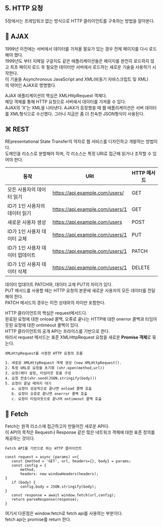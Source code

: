 ## 5. HTTP 요청

5장에서는 프레임워크 없는 방식으로 HTTP 클라이언트를 구축하는 방법을 알아본다. <br/>

## 📕 AJAX

1999년 이전에는 서버에서 데이터를 가져올 필요가 있는 경우 전체 페이지를 다시 로드해야 했다. <br/>
1999년도 부터 지메일 구글지도 같은 애플리케이션들은 페이지를 완전히 로드하지 않고 최초 페이지 로드 후 필요한 데이터만 서버에서 로드하는 새로운 기술을 사용하기 시작한다. <br/>
이 기술을 Asynchronous JavaScript and XML(비동기 자바스크립트 및 XML) <br/>
의 약어인 AJAX로 명명했다. <br/>

AJAX 애플리케이션의 핵심은 XMLHttpRequest 객체다. <br/>
해당 객체를 통해 HTTP 요청으로 서버에서 데이터를 가져올 수 있다. <br/>
AJAX의 'X'는 XML을 나타낸다. AJAX가 등장했을 때 웹 애플리케이션은 서버 데이터를 XML형식으로 수신했다. 그러나 지금은 좀 더 친숙한 JSON형식이 사용된다. <br/>

## ⌘ REST

REpresentational State Transfer의 약자로 웹 서비스를 디자인하고 개발하는 방법이다. <br/>
도메인을 리소스로 분할해야 하며, 각 리소스는 특정 URI로 접근해 읽거나 조작할 수 있어야 한다. <br/>

| 동작                            | URI                             | HTTP 메서드 |
| ------------------------------- | ------------------------------- | ----------- |
| 모든 사용자의 데이터 읽기       | https://api.example.com/users/  | GET         |
| ID가 1인 사용자의 데이터 읽기   | https://api.example.com/users/1 | GET         |
| 새로운 사용자 생성              | https://api.example.com/users   | POST        |
| ID가 1인 사용자 데이터 교체     | https://api.example.com/users/1 | PUT         |
| ID가 1인 사용자 데이터 업데이트 | https://api.example.com/users/1 | PATCH       |
| ID가 1인 사용자 데이터 삭제     | https://api.example.com/users/1 | DELETE      |

데이터 업데이트 PATCH와, 데이터 교체 PUT의 차이가 있다. <br/>
PUT 메서드를 사용할 때는 HTTP 요청의 본문에 새로운 사용자의 모든 데이터를 전달해야 한다. <br/>
PATCH 메서드의 경우는 이전 상태와의 차이만 포함한다. <br/>

HTTP 클라이언트의 핵심은 request메서드다. <br>
완료된 요청에 대한 onload 콜백, 오류로 끝나는 HTTP에 대한 onerror 콜백과 타임아웃된 요청에 대한 ontimeout 콜백이 있다. <br/>
HTTP 클라이언트의 공개 API는 프라미스를 기반으로 한다. <br/>
따라서 request 메서드는 표준 XMLHttpRequest 요청을 새로운 **Promise 객체**로 묶는다. <br/>

```
XMLHttpRequest를 사용한 HTTP 요청의 흐름

1. 새로운 XMLHttpRequest 객체 생성 (new XMLHttpRequest().
2. 특정 URL로 요청을 초기화 (xhr.open(method,url))
3. 요청(헤더 설정, 타임아웃 등을 구성
4. 요청 전송(xhr.send(JSON.stringify(body)))
5. 요청이 끝날 때까지 대기
   a. 요청이 성공적으로 끝나면 onload 콜백 호출
   b. 요청이 오류로 끝나면 onerror 콜백 호출
   c. 요청이 타임아웃으로 끝나며 ontimeout 콜백 호출
```

## 📝 Fetch
Fetch는 원격 리소스에 접근하고자 만들어진 새로운 API다. <br/>
이 API의 목적은 Request나 Response 같은 많은 네트워크 객체에 대한 표준 정의를 제공하는 것이다. <br/>
 ```
Fetch API를 기반으로 하는 HTTP 클라이언트

const request = async (params) =>{
    const {method = 'GET', url, headers={}, body} = params;
    const config = {
        method,
        headers: new windowHeaders(headers);
}
    if (body) {
        config.body = JSON.stringify(body);
}
    const response = await window.fetch(url,config);
    return parseResponse(response);
}
```
여기서 다른점은 window.fetch로 fetch api를 사용하는 부분이다. <br/>
fetch api는 promise를 return 한다. <br/>